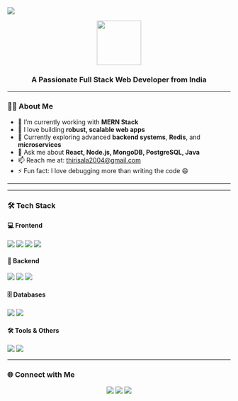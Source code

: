 <!-- Banner -->
<img src="https://readme-typing-svg.herokuapp.com?font=Fira+Code&size=30&pause=1000&color=F7F7F7&center=true&vCenter=true&width=1000&lines=Hi+%F0%9F%91%8B+I'm+Thirisala+Govindaraj;Full+Stack+Web+Developer;MERN+Stack+Specialist;Backend+Engineer+with+Java+%26+PostgreSQL;Let's+Build+Something+Awesome!">


<!-- Profile intro -->
<p align="center">
  <img src="https://media.giphy.com/media/QssGEmpkyEOhBCb7e1/giphy.gif" width="100"/>
</p>

<h3 align="center">A Passionate Full Stack Web Developer from India</h3>

---

### 👨‍💻 About Me

- 🌱 I’m currently working with **MERN Stack**
- 💼 I love building **robust, scalable web apps**
- 🔭 Currently exploring advanced **backend systems**, **Redis**, and **microservices**
- 💬 Ask me about **React, Node.js, MongoDB, PostgreSQL, Java**
- 📫 Reach me at: [thirisala2004@gmail.com](mailto:thirisala2004@gmail.com)
- ⚡ Fun fact: I love debugging more than writing the code 😄

---

---

### 🛠️ Tech Stack

#### 💻 Frontend
<p>
  <img src="https://img.shields.io/badge/HTML5-E34F26?style=for-the-badge&logo=html5&logoColor=white"/>
  <img src="https://img.shields.io/badge/CSS3-1572B6?style=for-the-badge&logo=css3&logoColor=white"/>
  <img src="https://img.shields.io/badge/JavaScript-F7DF1E?style=for-the-badge&logo=javascript&logoColor=black"/>
  <img src="https://img.shields.io/badge/React-20232A?style=for-the-badge&logo=react&logoColor=61DAFB"/>
</p>

#### 🧰 Backend
<p>
  <img src="https://img.shields.io/badge/Node.js-339933?style=for-the-badge&logo=nodedotjs&logoColor=white"/>
  <img src="https://img.shields.io/badge/Express.js-000000?style=for-the-badge&logo=express&logoColor=white"/>
  <img src="https://img.shields.io/badge/Java-007396?style=for-the-badge&logo=openjdk&logoColor=white"/>
</p>

#### 🗄️ Databases
<p>
  <img src="https://img.shields.io/badge/MongoDB-4EA94B?style=for-the-badge&logo=mongodb&logoColor=white"/>
  <img src="https://img.shields.io/badge/PostgreSQL-4169E1?style=for-the-badge&logo=postgresql&logoColor=white"/>
</p>

#### 🛠️ Tools & Others
<p>
  <img src="https://img.shields.io/badge/Git-F05032?style=for-the-badge&logo=git&logoColor=white"/>
  <img src="https://img.shields.io/badge/GitHub-181717?style=for-the-badge&logo=github&logoColor=white"/>
 
</p>

---



### 🌐 Connect with Me

<p align="center">
  <a href="https://www.linkedin.com/in/thirisala-govindaraj-665970356/"><img src="https://img.shields.io/badge/LinkedIn-0077B5?style=for-the-badge&logo=linkedin&logoColor=white"/></a>
  <a href="mailto:thirisala2004@gmail.com"><img src="https://img.shields.io/badge/Gmail-D14836?style=for-the-badge&logo=gmail&logoColor=white"/></a>
  <a href="https://github.com/Thirish07"><img src="https://img.shields.io/badge/GitHub-181717?style=for-the-badge&logo=github&logoColor=white"/></a>
</p>


